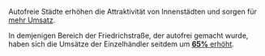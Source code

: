 Autofreie Städte erhöhen die Attraktivität von Innenstädten und sorgen für [mehr Umsatz](https://goodnews-magazin.de/mehr-umsatz-durch-autofreie-strassen/). 

In demjenigen Bereich der Friedrichstraße, der autofrei gemacht wurde, haben sich die Umsätze der Einzelhändler seitdem um [**65%** erhöht](https://www.berliner-zeitung.de/mensch-metropole/ueberraschende-erkenntnis-die-autofreie-friedrichstrasse-zieht-besucher-an-li.219255).